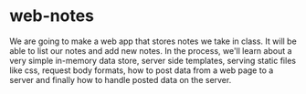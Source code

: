 # web-notes
We are going to make a web app that stores notes we take in class. It will be able to list our notes and add new notes.  In the process, we'll learn about a very simple in-memory data store, server side templates, serving static files like css, request body formats, how to post data from a web page to a server and finally how to handle posted data on the server. 
